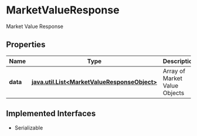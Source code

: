 

# MarketValueResponse

Market Value Response

## Properties

Name | Type | Description | Notes
------------ | ------------- | ------------- | -------------
**data** | [**java.util.List&lt;MarketValueResponseObject&gt;**](MarketValueResponseObject.md) | Array of Market Value Objects |  [optional]


## Implemented Interfaces

* Serializable


